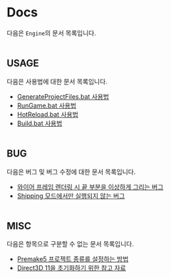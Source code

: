 # Docs

다음은 `Engine`의 문서 목록입니다.
<br><br>


## USAGE

다음은 사용법에 대한 문서 목록입니다.

- [GenerateProjectFiles.bat 사용법](./[USAGE]%20GenerateProjectFiles.bat%20사용법/README.md)
- [RunGame.bat 사용법](./[USAGE]%20RunGame.bat%20사용법/README.md)
- [HotReload.bat 사용법](./[USAGE]%20HotReload.bat%20사용법/README.md)
- [Build.bat 사용법](./[USAGE]%20Build.bat%20사용법/README.md)
<br><br>


## BUG

다음은 버그 및 버그 수정에 대한 문서 목록입니다.

- [와이어 프레임 렌더링 시 끝 부분을 이상하게 그리는 버그](./[BUG]%20와이어%20프레임%20렌더링%20시%20끝%20부분을%20이상하게%20그리는%20버그/README.md)
- [Shipping 모드에서만 실행되지 않는 버그](./[BUG]%20Shipping%20모드에서만%20실행되지%20않는%20버그/README.md)
<br><br>


## MISC

다음은 항목으로 구분할 수 없는 문서 목록입니다.

- [Premake5 프로젝트 종류를 설정하는 방법](./[MISC]%20Premake5%20프로젝트%20종류를%20설정하는%20방법/README.md)
- [Direct3D 11을 초기화하기 위한 참고 자료](./[MISC]%20Direct3D%2011을%20초기화하기%20위한%20참고%20자료/README.md)
